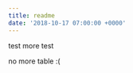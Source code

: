 ```yaml
---
title: readme
date: '2018-10-17 07:00:00 +0000'
---
```

test
more test

no more table :(

<SuperImage src="/img/screenshot2.png" alt="hi" centered="true" />
